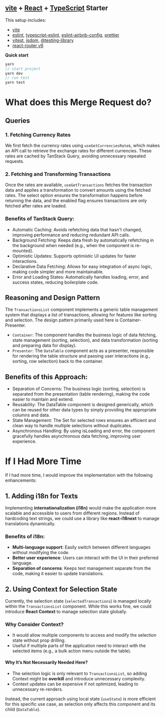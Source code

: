 ## [vite](https://vitejs.dev/) + [React](https://reactjs.org/) + [TypeScript](https://www.typescriptlang.org/) Starter

This setup includes:

- [vite](https://vitejs.dev/)
- [eslint](https://eslint.org/), [typescript-eslint](https://typescript-eslint.io/), [eslint-airbnb-config](https://github.com/airbnb/javascript), [prettier](https://prettier.io/)
- [vitest](https://vitest.dev/), [jsdom](https://github.com/jsdom/jsdom), [@testing-library](https://testing-library.com/)
- [react-router v6](https://reactrouter.com/en/main)

**Quick start**

```jsx
yarn
// start project
yarn dev
// run test
yarn test
```

# What does this Merge Request do?

## Queries

### 1. Fetching Currency Rates

We first fetch the currency rates using `useGetCurrenciesRate`s, which makes an API call to retrieve the exchange rates for different currencies. These rates are cached by TanStack Query, avoiding unnecessary repeated requests.

### 2. Fetching and Transforming Transactions

Once the rates are available, `useGetTransactions` fetches the transaction data and applies a transformation to convert amounts using the fetched rates. The select option ensures the transformation happens before returning the data, and the enabled flag ensures transactions are only fetched after rates are loaded.

### Benefits of TanStack Query:

- Automatic Caching: Avoids refetching data that hasn't changed, improving performance and reducing redundant API calls.
- Background Fetching: Keeps data fresh by automatically refetching in the background when needed (e.g., when the component is re-mounted).
- Optimistic Updates: Supports optimistic UI updates for faster interactions.
- Declarative Data Fetching: Allows for easy integration of async logic, making code simpler and more maintainable.
- Error and Loading States: Automatically handles loading, error, and success states, reducing boilerplate code.

## Reasoning and Design Pattern

The `TransactionsList` component implements a generic table management system that displays a list of transactions, allowing for features like sorting and selection. The design pattern primarily used here is Container-Presenter.

- `Container`: The component handles the business logic of data fetching, state management (sorting, selection), and data transformation (sorting and preparing data for display).
- `Presenter`: The `DataTable` component acts as a presenter, responsible for rendering the table structure and passing user interactions (e.g., sorting, row selection) back to the container.

## Benefits of this Approach:

- Separation of Concerns: The business logic (sorting, selection) is separated from the presentation (table rendering), making the code easier to maintain and extend.
- Reusability: The DataTable component is designed generically, which can be reused for other data types by simply providing the appropriate columns and data.
- State Management: The Set for selected rows ensures an efficient and clean way to handle multiple selections without duplicates.
- Asynchronous Handling: By using isLoading and error, the component gracefully handles asynchronous data fetching, improving user experience.

# If I Had More Time

If I had more time, I would improve the implementation with the following enhancements:

## **1. Adding i18n for Texts**

Implementing **internationalization (i18n)** would make the application more scalable and accessible to users from different regions. Instead of hardcoding text strings, we could use a library like **react-i18next** to manage translations dynamically.

### **Benefits of i18n:**

- **Multi-language support**: Easily switch between different languages without modifying the code.
- **Better user experience**: Users can interact with the UI in their preferred language.
- **Separation of concerns**: Keeps text management separate from the code, making it easier to update translations.

## **2. Using Context for Selection State**

Currently, the selection state (`selectedTransactions`) is managed locally within the `TransactionsList` component. While this works fine, we could introduce **React Context** to manage selection state globally.

### **Why Consider Context?**

- It would allow multiple components to access and modify the selection state without prop drilling.
- Useful if multiple parts of the application need to interact with the selected items (e.g., a bulk action menu outside the table).

#### **Why It’s Not Necessarily Needed Here?**

- The selection logic is only relevant to `TransactionsList`, so adding Context might be **overkill** and introduce unnecessary complexity.
- Context updates can be expensive if not optimized, leading to unnecessary re-renders.

Instead, the current approach using local state (`useState`) is more efficient for this specific use case, as selection only affects this component and its child (`DataTable`).
